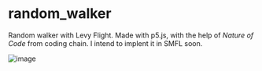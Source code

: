 # random_walker
Random walker with Levy Flight. Made with p5.js, with the help of *Nature of Code* from coding chain. I intend to implent it in SMFL soon.



![image](https://user-images.githubusercontent.com/88559642/157555983-bb9dbe01-b8b3-496c-bfc5-0ed46e06f22c.png)
